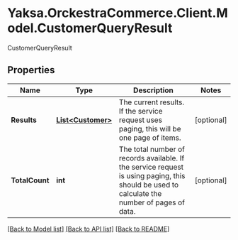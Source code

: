# Yaksa.OrckestraCommerce.Client.Model.CustomerQueryResult
CustomerQueryResult

## Properties

Name | Type | Description | Notes
------------ | ------------- | ------------- | -------------
**Results** | [**List&lt;Customer&gt;**](Customer.md) | The current results. If the service request uses paging, this will be one page of items. | [optional] 
**TotalCount** | **int** | The total number of records available. If the service request is using paging, this should be used to calculate the number of pages of data. | [optional] 

[[Back to Model list]](../README.md#documentation-for-models) [[Back to API list]](../README.md#documentation-for-api-endpoints) [[Back to README]](../README.md)

